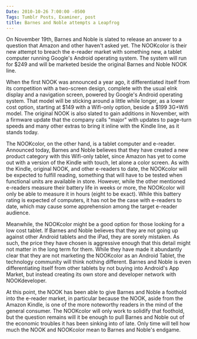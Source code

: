 ```yaml
---
Date: 2010-10-26 7:00:00 -0500
Tags: Tumblr Posts, Examiner, post
title: Barnes and Noble attempts a Leapfrog
---
```


On November 19th, Barnes and Noble is slated to release an answer to a question that Amazon and other haven't asked yet. The NOOKcolor is their new attempt to breach the e-reader market with something new, a tablet computer running Google's Android operating system. The system will run for $249 and will be marketed beside the original Barnes and Noble NOOK line.

When the first NOOK was announced a year ago, it differentiated itself from its competition with a two-screen design, complete with the usual eInk display and a navigation screen, powered by Google's Android operating system. That model will be sticking around a little while longer, as a lower cost option, starting at $149 with a Wifi-only option, beside a $199 3G+Wifi model. The original NOOK is also slated to gain additions in November, with a firmware update that the company calls "major" with updates to page-turn speeds and many other extras to bring it inline with the Kindle line, as it stands today.

The NOOKcolor, on the other hand, is a tablet computer and e-reader. Announced today, Barnes and Noble believes that they have created a new product category with this Wifi-only tablet, since Amazon has yet to come out with a version of the Kindle with touch, let alone a color screen. As with the Kindle, original NOOK, and other e-readers to date, the NOOKcolor will be expected to fulfill reading, something that will have to be tested when functional units are available in store. However, while the other mentioned e-readers measure their battery life in weeks or more, the NOOKcolor will only be able to measure it in hours (eight to be exact). While this battery rating is expected of computers, it has not be the case with e-readers to date, which may cause some apprehension among the target e-reader audience.

Meanwhile, the NOOKcolor might be a good option for those looking for a low cost tablet. If Barnes and Noble believes that they are not going up against other Android tablets and the iPad, they are sorely mistaken. As such, the price they have chosen is aggressive enough that this detail might not matter in the long term for them. While they have made it abundantly clear that they are not marketing the NOOKcolor as an Android Tablet, the technology community will think nothing different. Barnes and Noble is even differentiating itself from other tablets by not buying into Android's App Market, but instead creating its own store and developer network with NOOKdeveloper.

At this point, the NOOK has been able to give Barnes and Noble a foothold into the e-reader market, in particular because the NOOK, aside from the Amazon Kindle, is one of the more noteworthy readers in the mind of the general consumer. The NOOKcolor will only work to solidify that foothold, but the question remains will it be enough to pull Barnes and Noble out of the economic troubles it has been sinking into of late. Only time will tell how much the NOOK and NOOKcolor mean to Barnes and Noble's endgame.